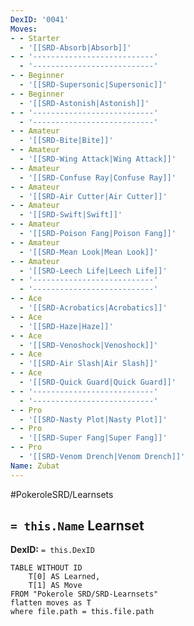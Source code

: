 ```yaml
---
DexID: '0041'
Moves:
- - Starter
  - '[[SRD-Absorb|Absorb]]'
- - '---------------------------'
  - '---------------------------'
- - Beginner
  - '[[SRD-Supersonic|Supersonic]]'
- - Beginner
  - '[[SRD-Astonish|Astonish]]'
- - '---------------------------'
  - '---------------------------'
- - Amateur
  - '[[SRD-Bite|Bite]]'
- - Amateur
  - '[[SRD-Wing Attack|Wing Attack]]'
- - Amateur
  - '[[SRD-Confuse Ray|Confuse Ray]]'
- - Amateur
  - '[[SRD-Air Cutter|Air Cutter]]'
- - Amateur
  - '[[SRD-Swift|Swift]]'
- - Amateur
  - '[[SRD-Poison Fang|Poison Fang]]'
- - Amateur
  - '[[SRD-Mean Look|Mean Look]]'
- - Amateur
  - '[[SRD-Leech Life|Leech Life]]'
- - '---------------------------'
  - '---------------------------'
- - Ace
  - '[[SRD-Acrobatics|Acrobatics]]'
- - Ace
  - '[[SRD-Haze|Haze]]'
- - Ace
  - '[[SRD-Venoshock|Venoshock]]'
- - Ace
  - '[[SRD-Air Slash|Air Slash]]'
- - Ace
  - '[[SRD-Quick Guard|Quick Guard]]'
- - '---------------------------'
  - '---------------------------'
- - Pro
  - '[[SRD-Nasty Plot|Nasty Plot]]'
- - Pro
  - '[[SRD-Super Fang|Super Fang]]'
- - Pro
  - '[[SRD-Venom Drench|Venom Drench]]'
Name: Zubat
---
```


#PokeroleSRD/Learnsets

## `= this.Name` Learnset

**DexID:** `= this.DexID`

```dataview
TABLE WITHOUT ID
    T[0] AS Learned,
    T[1] AS Move
FROM "Pokerole SRD/SRD-Learnsets"
flatten moves as T
where file.path = this.file.path
```

